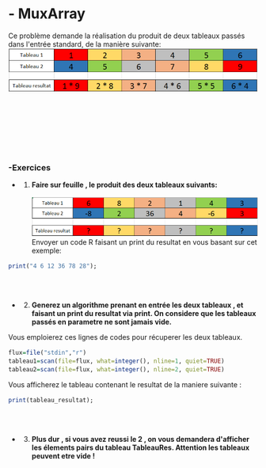 # - MuxArray

Ce problème demande la réalisation du produit de deux tableaux passés dans l'entrée standard, de la manière suivante:
![Alt text](/ressources/exemple2MuxArray.PNG)

<br/><br/><br/><br/><br/><br/>
### -Exercices
+ 1) **Faire sur feuille , le produit des deux tableaux suivants:**
<br/><br/>
![Alt text](/ressources/exempleExo1MuxArray.PNG) <br/>
Envoyer un code R faisant un print du resultat en vous basant sur cet exemple:
```R
print("4 6 12 36 78 28");
```

<br/><br/>
+ 2) **Generez un algorithme prenant en entrée les deux tableaux , et faisant un print du resultat via print.
On considere que les tableaux passés en parametre ne sont jamais vide.**

Vous emploierez ces lignes de codes pour récuperer les deux tableaux.
```R
flux=file("stdin","r")
tableau1=scan(file=flux, what=integer(), nline=1, quiet=TRUE)
tableau2=scan(file=flux, what=integer(), nline=2, quiet=TRUE)
```

Vous afficherez le tableau contenant le resultat de la maniere suivante : 
```R
print(tableau_resultat);
```
<br/><br/>
+ 3) **Plus dur , si vous avez reussi le 2 , on vous demandera d'afficher les élements pairs du tableau TableauRes.
Attention les tableaux peuvent etre vide !**
